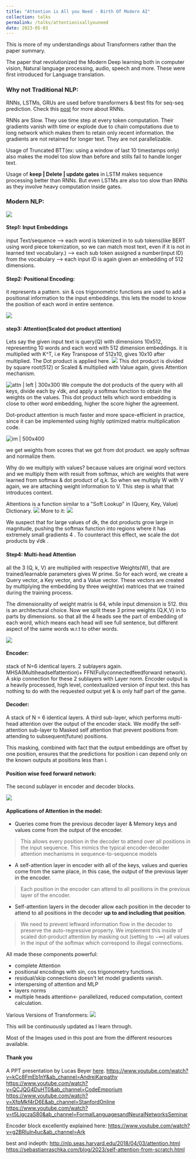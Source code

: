 ```yaml
---
title: "Attention is All you Need - Birth Of Modern AI"
collection: talks
permalink: /talks/attentionisallyouneed
date: 2023-05-03
---
```


This is more of my understandings about Transformers rather than the paper summary.

The paper that revolutionized the Modern Deep learning both in computer vision, Natural language processing, audio, speech and more. These were first introduced for Language translation.

### Why not Traditional NLP:
RNNs, LSTMs, GRUs are used before transformers & best fits for seq-seq prediction. Check this [post](https://purnasai.github.io/Recurrent-Neural-Networks-and-LSTM-explained/) for more about RNNs. 

RNNs are Slow. They use time step at every token computation. Their gradients vanish with time or explode due to chain computations due to long network which makes them to retain only recent information. the gradients are not retained for longer text. They are not parallelizable.

Usage of Truncated BTT(ex: using a window of last 10 timestamps only) also makes the model too slow than before and stills fail to handle longer text. 

Usage of **keep | Delete | update gates** in LSTM makes sequence processing better than RNNs. But even LSTMs are also too slow than RNNs as they involve heavy computation inside gates.

### Modern NLP:


![](../assets/images/attention_img1.png)

#### Step1: Input Embeddings
input Text/sequence --> each word is tokenized in to sub tokens(like BERT using word piece tokenization, so we can match most text, even if it is not in learned text vocabulary.) --> each sub token assigned a number(input ID) from the vocabulary --> each input ID is again given an embedding of 512 dimensions. 

#### Step2: Positional Encoding:
it represents a pattern. sin & cos trigonometric functions are used to add a positional information to the input embeddings. this lets the model to know the position of each word in entire sentence.

![](../assets/images/attention_img2.png)

#### step3: Attention(Scaled dot product attention)
Lets say the given input text is query(Q) with dimensions 10x512, representing 10 words and each word with 512 dimension embeddings. it is multiplied with K^T, i.e Key Transpose of 512x10, gives 10x10 after multiplied. The Dot product is applied here. 
![](../assets/images/attention_img3.png)
This dot product is divided by square root(512) or Scaled & multiplied with Value again, gives Attention mechanism.

 ![attn | left | 300x300](../assets/images/attention_img4.png)
 We compute the dot products of the query with all keys, divide each by √dk, and apply a softmax function to obtain the weights on the values. This dot product tells which word embedding is close to other word embedding, higher the score higher the agreement. 
 
 Dot-product attention is much faster and more space-efficient in practice, since it can be implemented using highly optimized matrix multiplication code. 


![im | 500x400](../assets/images/attention_img5.png)


we get weights from scores that we got from dot product. we apply softmax and normalize them.

Why do we multiply with values?
because values are original word vectors and we multiply them with result from softmax, which are weights that were learned from softmax & dot product of q,k. So when we multiply W with V again, we are attaching weight information to V.  This step is what that introduces context.

Attentions is a function similar to a "Soft Lookup" in (Query, Key, Value) Dictionary.
![](../assets/images/attention_img6.png)
More to it:
![](../assets/images/attention_img7.png)

We suspect that for large values of dk, the dot products grow large in magnitude, pushing the softmax function into regions where it has extremely small gradients 4 . To counteract this effect, we scale the dot products by √dk .

#### Step4: Multi-head Attention
all the 3 (Q, k, V) are multiplied with respective Weights(W), that are trained/learnable parameters gives W prime. So for each word, we create a Query vector, a Key vector, and a Value vector. These vectors are created by multiplying the embedding by three weight(w) matrices that we trained during the training process.

The dimensionality of weight matrix is 64, while input dimension is 512. this is an architectural choice.  Now we split these 3 prime weights (Q,K,V) in to parts by dimensions. so that all the 4 heads see the part of embedding of each word, which means each head will see full sentence, but different aspect of the same words w.r.t to other words.

![](../assets/images/attention_img8.png)

#### Encoder:
stack of N=6 identical layers. 2 sublayers again. MHSA(Multiheadselfattention)+ FFN(Fullyconnectedfeedforward network). A skip connection for these 2 sublayers with Layer norm. Encoder output is a heavily processed, high level, contextualized version of input text. this has nothing to do with the requested output yet & is only half part of the game.

#### Decoder: 
A stack of N = 6 identical layers. A third sub-layer, which performs multi-head attention over the output of the encoder stack. We modify the self-attention sub-layer to Masked self attention that prevent positions from attending to subsequent(future) positions. 

This masking, combined with fact that the output embeddings are offset by one position, ensures that the predictions for position i can depend only on the known outputs at positions less than i.

#### Position wise feed forward network:
The second sublayer in encoder and decoder blocks.

![](../assets/images/attention_img9.png)

#### Applications of Attention in the model:
- Queries come from the previous decoder layer & Memory keys and values come from the output of the encoder. 
>This allows every position in the decoder to attend over all positions in the input sequence. This mimics the typical encoder-decoder attention mechanisms in sequence-to-sequence models

- A self-attention layer in encoder with all of the keys, values and queries come from the same place, in this case, the output of the previous layer in the encoder. 
>Each position in the encoder can attend to all positions in the previous layer of the encoder.

- Self-attention layers in the decoder allow each position in the decoder to attend to all positions in the decoder **up to and including that position**. 
> We need to prevent leftward information flow in the decoder to preserve the auto-regressive property. We implement this inside of scaled dot-product attention by masking out (setting to −∞) all values in the input of the softmax which correspond to illegal connections.


All made these components powerful:
- complete Attention
- positional encodings with sin, cos trigonometry functions.
- residual/skip connections doesn't let model gradients vanish.
- interspersing of attention and MLP
- layers norms
- multiple heads attention<- parallelized, reduced computation, context calculation.

Various Versions of Transformers:
![](../assets/images/attention_img10.png)

This will be continuously updated as I learn through.

Most of the Images used in this post are from the different resources available.

#### Thank you

A PPT presentation by Lucas Beyer [here](https://docs.google.com/presentation/d/1ZXFIhYczos679r70Yu8vV9uO6B1J0ztzeDxbnBxD1S0/mobilepresent?slide=id.g13dd67c5ab8_0_3897).
https://www.youtube.com/watch?v=kCc8FmEb1nY&ab_channel=AndrejKarpathy
https://www.youtube.com/watch?v=QCJQG4DuHT0&ab_channel=CodeEmporium
https://www.youtube.com/watch?v=XfpMkf4rD6E&ab_channel=StanfordOnline
https://www.youtube.com/watch?v=t5LjgczaS80&ab_channel=FormalLanguagesandNeuralNetworksSeminar

Encoder block excellently explained here:
https://www.youtube.com/watch?v=g2BRIuln4uc&ab_channel=Ark

best and indepth:
http://nlp.seas.harvard.edu/2018/04/03/attention.html
https://sebastianraschka.com/blog/2023/self-attention-from-scratch.html



